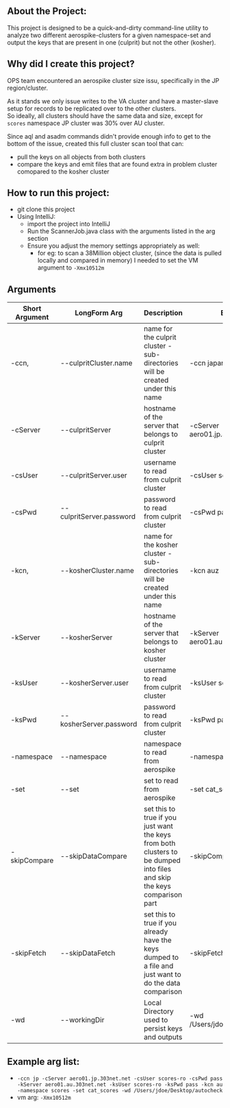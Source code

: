 ## About the Project: 

This project is designed to be a quick-and-dirty command-line utility to analyze two different aerospike-clusters for a given namespace-set and output the keys that are present in one (culprit) but not the other (kosher).

## Why did I create this project? 

OPS team encountered an aerospike cluster size issu, specifically in the JP region/cluster. 

As it stands we only issue writes to the VA cluster and have a master-slave setup for records to be replicated over to the other clusters.  
So ideally, all clusters should have the same data and size, except for `scores` namespace JP cluster was 30% over AU cluster. 

Since aql and asadm commands didn't provide enough info to get to the bottom of the issue, created this full cluster scan tool that can: 
* pull the keys on all objects from both clusters 
* compare the keys and emit files that are found extra in problem cluster comopared to the kosher cluster

## How to run this project: 
* git clone this project 
* Using IntelliJ: 
  * import the project into IntelliJ
  * Run the ScannerJob.java class with the arguments listed in the arg section
  * Ensure you adjust the memory settings appropriately as well: 
    * for eg: to scan a 38Million object cluster, (since the data is pulled locally and compared in memory) I needed to set the VM argument to `-Xmx10512m`

## Arguments
| Short Argument | LongForm Arg             | Description                                                                                                             | Example                        |
|----------------|--------------------------|-------------------------------------------------------------------------------------------------------------------------|--------------------------------|
| -ccn,          | --culpritCluster.name    | name for the culprit cluster - sub-directories will be created under this name                                          | -ccn japan                     |
| -cServer       | --culpritServer          | hostname of the server that belongs to culprit cluster                                                                  | -cServer aero01.jp.303net.net  |
| -csUser        | --culpritServer.user     | username to read from culprit cluster                                                                                   | -csUser scores-ro              |
| -csPwd         | --culpritServer.password | password to read from culprit cluster                                                                                   | -csPwd password                |
| -kcn,          | --kosherCluster.name     | name for the kosher cluster - sub-directories will be created under this name                                           | -kcn auz                       |
| -kServer       | --kosherServer           | hostname of the server that belongs to kosher cluster                                                                   | -kServer aero01.au.303net.net  |
| -ksUser        | --kosherServer.user      | username to read from culprit cluster                                                                                   | -ksUser scores-ro              |
| -ksPwd         | --kosherServer.password  | password to read from culprit cluster                                                                                   | -ksPwd password                |
| -namespace     | --namespace              | namespace to read from aerospike                                                                                        | -namespace scores              |
| -set           | --set                    | set to read from aerospike                                                                                              | -set cat_scores                |
| -skipCompare   | --skipDataCompare        | set this to true if you just want the keys from both clusters to be dumped into files and skip the keys comparison part | -skipCompare true              |
| -skipFetch     | --skipDataFetch          | set this to true if you already have the keys dumped to a file and just want to do the data comparison                  | -skipFetch true                |
| -wd            | --workingDir             | Local Directory used to persist keys and outputs                                                                        | -wd /Users/jdoe/Desktop/scores |

## Example arg list: 
* `-ccn jp -cServer aero01.jp.303net.net -csUser scores-ro -csPwd pass -kServer aero01.au.303net.net -ksUser scores-ro -ksPwd pass -kcn au -namespace scores -set cat_scores -wd /Users/jdoe/Desktop/autocheck`
* vm arg: `-Xmx10512m`